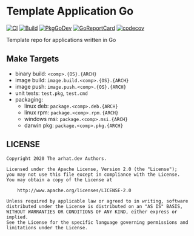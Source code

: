 # Template Application Go

[![CI](https://github.com/arhat-dev/helm-stack/workflows/CI/badge.svg)](https://github.com/arhat-dev/helm-stack/actions?query=workflow%3ACI)
[![Build](https://github.com/arhat-dev/helm-stack/workflows/Build/badge.svg)](https://github.com/arhat-dev/helm-stack/actions?query=workflow%3ABuild)
[![PkgGoDev](https://pkg.go.dev/badge/arhat.dev/helm-stack)](https://pkg.go.dev/arhat.dev/helm-stack)
[![GoReportCard](https://goreportcard.com/badge/arhat.dev/helm-stack)](https://goreportcard.com/report/arhat.dev/helm-stack)
[![codecov](https://codecov.io/gh/arhat-dev/helm-stack/branch/master/graph/badge.svg)](https://codecov.io/gh/arhat-dev/helm-stack)

Template repo for applications written in Go

## Make Targets

- binary build: `<comp>.{OS}.{ARCH}`
- image build: `image.build.<comp>.{OS}.{ARCH}`
- image push: `image.push.<comp>.{OS}.{ARCH}`
- unit tests: `test.pkg`, `test.cmd`
- packaging:
  - linux deb: `package.<comp>.deb.{ARCH}`
  - linux rpm: `package.<comp>.rpm.{ARCH}`
  - windows msi: `package.<comp>.msi.{ARCH}`
  - darwin pkg: `package.<comp>.pkg.{ARCH}`

## LICENSE

```text
Copyright 2020 The arhat.dev Authors.

Licensed under the Apache License, Version 2.0 (the "License");
you may not use this file except in compliance with the License.
You may obtain a copy of the License at

    http://www.apache.org/licenses/LICENSE-2.0

Unless required by applicable law or agreed to in writing, software
distributed under the License is distributed on an "AS IS" BASIS,
WITHOUT WARRANTIES OR CONDITIONS OF ANY KIND, either express or implied.
See the License for the specific language governing permissions and
limitations under the License.
```
